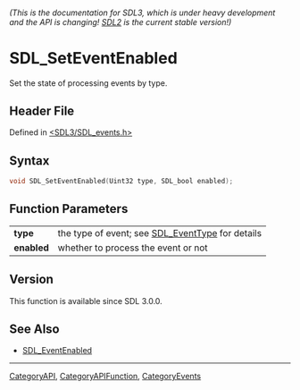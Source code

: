 ###### (This is the documentation for SDL3, which is under heavy development and the API is changing! [SDL2](https://wiki.libsdl.org/SDL2/) is the current stable version!)
# SDL_SetEventEnabled

Set the state of processing events by type.

## Header File

Defined in [<SDL3/SDL_events.h>](https://github.com/libsdl-org/SDL/blob/main/include/SDL3/SDL_events.h)

## Syntax

```c
void SDL_SetEventEnabled(Uint32 type, SDL_bool enabled);

```

## Function Parameters

|                 |                                                                   |
| --------------- | ----------------------------------------------------------------- |
| **type**        | the type of event; see [SDL_EventType](SDL_EventType) for details |
| **enabled**     | whether to process the event or not                               |

## Version

This function is available since SDL 3.0.0.

## See Also

- [SDL_EventEnabled](SDL_EventEnabled)

----
[CategoryAPI](CategoryAPI), [CategoryAPIFunction](CategoryAPIFunction), [CategoryEvents](CategoryEvents)

